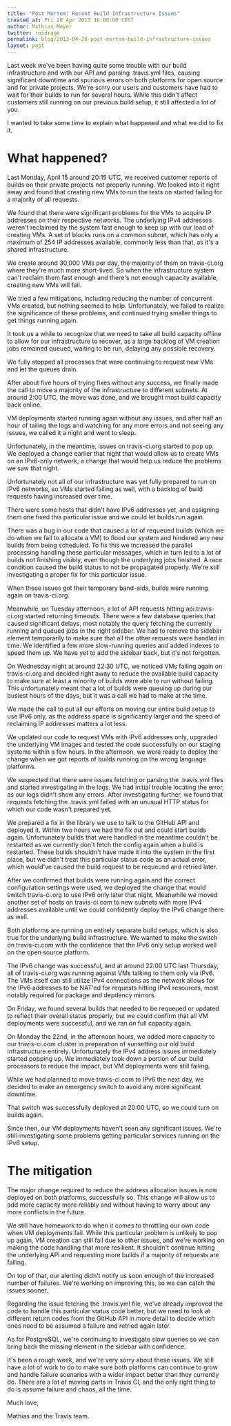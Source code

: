 ```yaml
---
title: "Post Mortem: Recent Build Infrastructure Issues"
created_at: Fri 26 Apr 2013 16:00:00 CEST
author: Mathias Meyer
twitter: roidrage
permalink: blog/2013-04-26-post-mortem-build-infrastructure-issues
layout: post
---
```

Last week we've been having quite some trouble with our build infrastructure and with our API and parsing .travis.yml files, causing significant downtime and spurious errors on both platforms for open source and for private projects. We're sorry our users and customers have had to wait for their builds to run for several hours. While this didn't affect customers still running on our previous build setup, it still affected a lot of you.

I wanted to take some time to explain what happened and what we did to fix it.

# What happened?

Last Monday, April 15 around 20:15 UTC, we received customer reports of builds on their private projects not properly running. We looked into it right away and found that creating new VMs to run the tests on started failing for a majority of all requests.

We found that there were significant problems for the VMs to acquire IP addresses on their respective networks. The underlying IPv4 addresses weren't reclaimed by the system fast enough to keep up with our load of creating VMs. A set of blocks runs on a common subnet, which has only a maximum of 254 IP addresses available, commonly less than that, as it's a shared infrastructure.

We create around 30,000 VMs per day, the majority of them on travis-ci.org where they're much more short-lived. So when the infrastructure system can't reclaim them fast enough and there's not enough capacity available, creating new VMs will fail.

We tried a few mitigations, including reducing the number of concurrent VMs created, but nothing seemed to help. Unfortunately, we failed to realize the significance of these problems, and continued trying smaller things to get things running again.

It took us a while to recognize that we need to take all build capacity offline to allow for our infrastructure to recover, as a large backlog of VM creation jobs remained queued, waiting to be run, delaying any possible recovery.

We fully stopped all processes that were continuing to request new VMs and let the queues drain.

After about five hours of trying fixes without any success, we finally made the call to move a majority of the infrastructure to different subnets. At around 2:00 UTC, the move was done, and we brought most build capacity back online.

VM deployments started running again without any issues, and after half an hour of tailing the logs and watching for any more errors and not seeing any issues, we called it a night and went to sleep.

Unfortunately, in the meantime, issues on travis-ci.org started to pop up. We deployed a change earlier that night that would allow us to create VMs on an IPv6-only network, a change that would help us reduce the problems we saw that night.

Unfortunately not all of our infrastructure was yet fully prepared to run on IPv6 networks, so VMs started failing as well, with a backlog of build requests having increased over time.

There were some hosts that didn't have IPv6 addresses yet, and assigning them one fixed this particular issue and we could let builds run again.

There was a bug in our code that caused a lot of requeued builds (which we do when we fail to allocate a VM) to flood our system and hindered any new builds from being scheduled. To fix this we increased the parallel processing handling these particular messages, which in turn led to a lot of builds not finishing visibly, even though the underlying jobs finished. A race condition caused the build status to not be propagated properly. We're still investigating a proper fix for this particular issue.

When these issues got their temporary band-aids, builds were running again on travis-ci.org.

Meanwhile, on Tuesday afternoon, a lot of API requests hitting api.travis-ci.org started returning timeouts. There were a few database queries that caused significant delays, most notably the query fetching the currently running and queued jobs in the right sidebar. We had to remove the sidebar element temporarily to make sure that all the other requests were handled in time. We identified a few more slow-running queries and added indexes to speed them up. We have yet to add the sidebar back, but it's not forgotten.

On Wednesday night at around 22:30 UTC, we noticed VMs failing again on travis-ci.org and decided right away to reduce the available build capacity to make sure at least a minority of builds were able to run without failing. This unfortunately meant that a lot of builds were queuing up during our busiest hours of the days, but it was a call we had to make at the time.

We made the call to put all our efforts on moving our entire build setup to use IPv6 only, as the address space is significantly larger and the speed of reclaiming IP addresses matters a lot less.

We updated our code to request VMs with IPv6 addresses only, upgraded the underlying VM images and tested the code successfully on our staging systems within a few hours. In the afternoon, we were ready to deploy the change when we got reports of builds running on the wrong language platforms.

We suspected that there were issues fetching or parsing the .travis.yml files and started investigating in the logs. We had initial trouble locating the error, as our logs didn't show any errors. After investigating further, we found that requests fetching the .travis.yml failed with an unusual HTTP status for which our code wasn't prepared yet.

We prepared a fix in the library we use to talk to the GitHub API and deployed it. Within two hours we had the fix out and could start builds again. Unfortunately builds that were handled in the meantime couldn't be restarted as we currently don't fetch the config again when a build is restarted. These builds shouldn't have made it into the system in the first place, but we didn't treat this particular status code as an actual error, which would've caused the build request to be requeued and retried later.

After we confirmed that builds were running again and the correct configuration settings were used, we deployed the change that would switch travis-ci.org to use IPv6 only later that night. Meanwhile we moved another set of hosts on travis-ci.com to new subnets with more IPv4 addresses available until we could confidently deploy the IPv6 change there as well.

Both platforms are running on entirely separate build setups, which is also true for the underlying build infrastructure. We wanted to make the switch on travis-ci.com with the confidence that the IPv6 only setup worked well on the open source platform.

The IPv6 change was successful, and at around 22:00 UTC last Thursday, all of travis-ci.org was running against VMs talking to them only via IPv6. The VMs itself can still utilize IPv4 connections as the network allows for the IPv6 addresses to be NAT'ed for requests hitting IPv4 resources, most notably required for package and depdency mirrors.

On Friday, we found several builds that needed to be requeued or updated to reflect their overall status properly, but we could confirm that all VM deployments were successful, and we ran on full capacity again.

On Monday the 22nd, in the afternoon hours, we added more capacity to our travis-ci.com cluster in preparation of sunsetting our old build infrastructure entirely. Unfortunately the IPv4 address issues immediately started popping up. We immediately took down a portion of our build processors to reduce the impact, but VM deployments were still failing.

While we had planned to move travis-ci.com to IPv6 the next day, we decided to make an emergency switch to avoid any more significant downtime.

That switch was successfully deployed at 20:00 UTC, so we could turn on builds again.

Since then, our VM deployments haven't seen any significant issues. We're still investigating some problems getting particular services running on the IPv6 setup. 

# The mitigation

The major change required to reduce the address allocation issues is now deployed on both platforms, successfully so. This change will allow us to add more capacity more reliably and without having to worry about any more conflicts in the future.

We still have homework to do when it comes to throttling our own code when VM deployments fail. While this particular problem is unlikely to pop up again, VM creation can still fail due to other issues, and we're working on making the code handling that more resilient. It shouldn't continue hitting the underlying API and requesting more builds if a majority of requests are failing.

On top of that, our alerting didn't notify us soon enough of the increased number of failures. We're working on improving this, so we can catch the issues sooner.

Regarding the issue fetching the .travis.yml file, we've already improved the code to handle this particular status code better, but we need to look at different return codes from the GitHub API in more detail to decide which ones need to be assumed a failure and retried again later.

As for PostgreSQL, we're continuing to investigate slow queries so we can bring back the missing element in the sidebar with confidence.

It's been a rough week, and we're very sorry about these issues. We still have a lot of work to do to make sure both platforms can continue to grow and handle failure scenarios with a wider impact better than they currently do. There are a lot of moving parts in Travis CI, and the only right thing to do is assume failure and chaos, all the time.

Much love,

Mathias and the Travis team.
